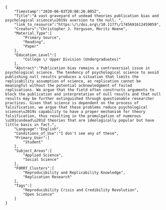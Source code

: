 
    {
        "Timestamp":"2020-06-03T20:08:20.805Z",
        "Title":"A vast graveyard of undead theories publication bias and psychological science\u2019s aversion to the null. ",
        "link_to_resource":"https:\/\/doi.org\/10.1177\/1745691612459059",
        "Creators":"Christopher J. Ferguson, Moritz Heene",
        "Material_Type":[
            "Primary Source",
            "Reading",
            "Paper"
        ],
        "Education_Level":[
            "College \/ Upper Division (Undergraduates)"
        ],
        "Abstract":"Publication bias remains a controversial issue in psychological science. The tendency of psychological science to avoid publishing null results produces a situation that limits the replicability assumption of science, as replication cannot be meaningful without the potential acknowledgment of failed replications. We argue that the field often constructs arguments to block the publication and interpretation of null results and that null results may be further extinguished through questionable researcher practices. Given that science is dependent on the process of falsification, we argue that these problems reduce psychological science\u2019s capability to have a proper mechanism for theory falsification, thus resulting in the promulgation of numerous \u201cundead\u201d theories that are ideologically popular but have little basis in fact.",
        "Language":"English",
        "Conditions_of_Use":"I don't see any of these",
        "Primary_User":[
            "Student"
        ],
        "Subject_Areas":[
            "Applied Science",
            "Social Science"
        ],
        "FORRT_Clusters":[
            "Reproducibility and Replicability Knowledge",
            "Replication Research"
        ],
        "Tags":[
            "Reproducibility Crisis and Credibility Revolution",
            "Open Science"
        ]
    }
